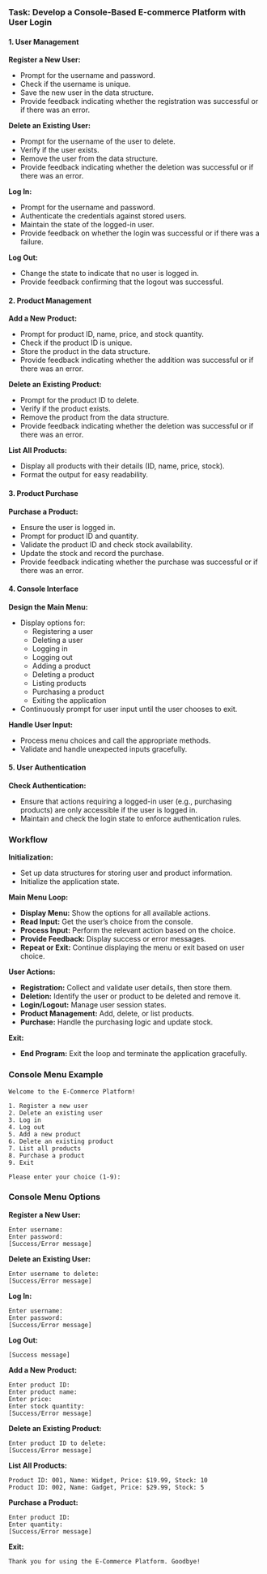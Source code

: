 ### Task: Develop a Console-Based E-commerce Platform with User Login

#### 1. User Management

**Register a New User:**
- Prompt for the username and password.
- Check if the username is unique.
- Save the new user in the data structure.
- Provide feedback indicating whether the registration was successful or if there was an error.

**Delete an Existing User:**
- Prompt for the username of the user to delete.
- Verify if the user exists.
- Remove the user from the data structure.
- Provide feedback indicating whether the deletion was successful or if there was an error.

**Log In:**
- Prompt for the username and password.
- Authenticate the credentials against stored users.
- Maintain the state of the logged-in user.
- Provide feedback on whether the login was successful or if there was a failure.

**Log Out:**
- Change the state to indicate that no user is logged in.
- Provide feedback confirming that the logout was successful.

#### 2. Product Management

**Add a New Product:**
- Prompt for product ID, name, price, and stock quantity.
- Check if the product ID is unique.
- Store the product in the data structure.
- Provide feedback indicating whether the addition was successful or if there was an error.

**Delete an Existing Product:**
- Prompt for the product ID to delete.
- Verify if the product exists.
- Remove the product from the data structure.
- Provide feedback indicating whether the deletion was successful or if there was an error.

**List All Products:**
- Display all products with their details (ID, name, price, stock).
- Format the output for easy readability.

#### 3. Product Purchase

**Purchase a Product:**
- Ensure the user is logged in.
- Prompt for product ID and quantity.
- Validate the product ID and check stock availability.
- Update the stock and record the purchase.
- Provide feedback indicating whether the purchase was successful or if there was an error.

#### 4. Console Interface

**Design the Main Menu:**
- Display options for:
  - Registering a user
  - Deleting a user
  - Logging in
  - Logging out
  - Adding a product
  - Deleting a product
  - Listing products
  - Purchasing a product
  - Exiting the application
- Continuously prompt for user input until the user chooses to exit.

**Handle User Input:**
- Process menu choices and call the appropriate methods.
- Validate and handle unexpected inputs gracefully.

#### 5. User Authentication

**Check Authentication:**
- Ensure that actions requiring a logged-in user (e.g., purchasing products) are only accessible if the user is logged in.
- Maintain and check the login state to enforce authentication rules.

### Workflow

**Initialization:**
- Set up data structures for storing user and product information.
- Initialize the application state.

**Main Menu Loop:**
- **Display Menu:** Show the options for all available actions.
- **Read Input:** Get the user’s choice from the console.
- **Process Input:** Perform the relevant action based on the choice.
- **Provide Feedback:** Display success or error messages.
- **Repeat or Exit:** Continue displaying the menu or exit based on user choice.

**User Actions:**
- **Registration:** Collect and validate user details, then store them.
- **Deletion:** Identify the user or product to be deleted and remove it.
- **Login/Logout:** Manage user session states.
- **Product Management:** Add, delete, or list products.
- **Purchase:** Handle the purchasing logic and update stock.

**Exit:**
- **End Program:** Exit the loop and terminate the application gracefully.

### Console Menu Example

```plaintext
Welcome to the E-Commerce Platform!

1. Register a new user
2. Delete an existing user
3. Log in
4. Log out
5. Add a new product
6. Delete an existing product
7. List all products
8. Purchase a product
9. Exit

Please enter your choice (1-9):
```

### Console Menu Options

**Register a New User:**
```plaintext
Enter username:
Enter password:
[Success/Error message]
```

**Delete an Existing User:**
```plaintext
Enter username to delete:
[Success/Error message]
```

**Log In:**
```plaintext
Enter username:
Enter password:
[Success/Error message]
```

**Log Out:**
```plaintext
[Success message]
```

**Add a New Product:**
```plaintext
Enter product ID:
Enter product name:
Enter price:
Enter stock quantity:
[Success/Error message]
```

**Delete an Existing Product:**
```plaintext
Enter product ID to delete:
[Success/Error message]
```

**List All Products:**
```plaintext
Product ID: 001, Name: Widget, Price: $19.99, Stock: 10
Product ID: 002, Name: Gadget, Price: $29.99, Stock: 5
```

**Purchase a Product:**
```plaintext
Enter product ID:
Enter quantity:
[Success/Error message]
```

**Exit:**
```plaintext
Thank you for using the E-Commerce Platform. Goodbye!
```
